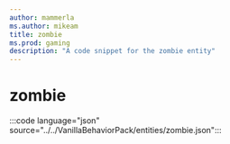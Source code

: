 ```yaml
---
author: mammerla
ms.author: mikeam
title: zombie
ms.prod: gaming
description: "A code snippet for the zombie entity"
---
```


# zombie

:::code language="json" source="../../VanillaBehaviorPack/entities/zombie.json":::
